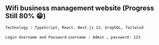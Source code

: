 ## Wifi business management website (Progress Still 80% 😁)

`Technology : TypeScript, React. Next.js 13, GraphQL, Tailwind`

`Login Username and Password`
`username : Admin , password: 123`
